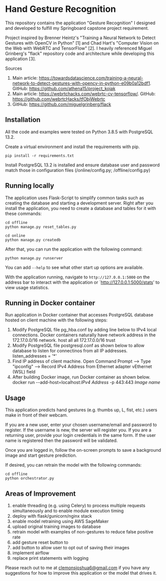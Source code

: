 # Hand Gesture Recognition

This repository contains the application "Gesture Recognition" I designed and developed to fulfill my Springboard capstone project requirement. 

Project inspired by Brenner Heintz's "Training a Neural Network to Detect Gestures with OpenCV in Python" [1] and Chad Hart's "Computer Vision on the Web with WebRTC and TensorFlow" [2].
I heavily referenced Miguel Grinberg's "flack" repository code and architecture while developing this application [3].

Sources
1. Main article: https://towardsdatascience.com/training-a-neural-network-to-detect-gestures-with-opencv-in-python-e09b0a12bdf1. GitHub: https://github.com/athena15/project_kojak
2. Main article: https://webrtchacks.com/webrtc-cv-tensorflow/. GitHub: https://github.com/webrtcHacks/tfObjWebrtc
3. GitHub: https://github.com/miguelgrinberg/flack

## Installation

All the code and examples were tested on Python 3.8.5 with PostgreSQL 13.2. 

Create a virtual environment and install the requirements with pip.

    pip install -r requirements.txt

Install PostgreSQL 13.2 is installed and ensure database user and password match those in configuration files (/online/config.py; /offline/config.py)

## Running locally

The application uses Flask-Script to simplify common tasks such as creating the
database and starting a development server. Right after you install the 
application, you need to create a database and tables for it with these commands:

    cd offline
    python manage.py reset_tables.py
    
    cd online
    python manage.py createdb

After that, you can run the application with the following command:

    python manage.py runserver

You can add `--help` to see what other start up options are available.

With the application running, navigate to `http://127.0.0.1:5000` on the address bar to interact with the application or `http://127.0.0.1:5000/stats' to view usage statistics. 

## Running in Docker container

Run application in Docker container that accesses PostgreSQL database hosted on client machine with the following steps:

1. Modify PostgreSQL file pg_hba.conf by adding line below to IPv4 local connections. Docker containers naturally have network address in the 172.17.0.0/16 network. 
    host    all             all             172.17.0.0/16           trust
2. Modify PostgreSQL file postgresql.conf as shown below to allow database to listen for connectinos from all IP addresses.
    listen_addresses = '*'
3. Find IP address of client machine.
    Open Command Prompt --> Type "ipconfig" --> Record IPv4 Address from Ethernet adapter vEthernet (WSL) field
4. After building Docker image, run Docker container as shown below.
    docker run --add-host=localhost:*IPv4 Address* -p 443:443 *Image name*

##  Usage

This application predicts hand gestures (e.g. thumbs up, L, fist, etc.) users make in front of their webcam. 

If you are a new user, enter your chosen username/email and password to register. If the username is new, the server will register you. If you are a returning user, provide your login credentials in the same form. If the user name is registered then the password will be validated.

Once you are logged in, follow the on-screen prompts to save a background image and start gesture prediction. 

If desired, you can retrain the model with the following commands: 

    cd offline
    python orchestrator.py

## Areas of Improvement
1. enable threading (e.g. using Celery) to process multiple requests simultaneously and to enable module execution timing 
2. deploy with flask/gunicorn/nginx stack
3. enable model retraining using AWS SageMaker
4. upload original training images to database 
5. retrain model with examples of non-gestures to reduce false positive rate 
6. add gesture reset button to 
7. add button to allow user to opt out of saving their images
8. implement airflow
9. replace print statements with logging

Please reach out to me at clemonsjoshua6@gmail.com if you have any suggestions for how to improve this application or the model that drives it.